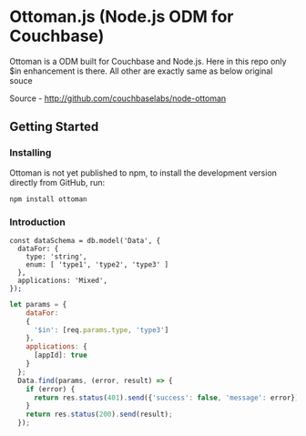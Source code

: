 # Ottoman.js (Node.js ODM for Couchbase)

Ottoman is a ODM built for Couchbase and Node.js.  Here in this repo only $in enhancement is there. All other are exactly same as below original souce

Source - http://github.com/couchbaselabs/node-ottoman





## Getting Started

### Installing

Ottoman is not yet published to npm, to install the development version
directly from GitHub, run:
```
npm install ottoman
```


### Introduction
``` Schema
const dataSchema = db.model('Data', {
  dataFor: {
    type: 'string',
    enum: [ 'type1', 'type2', 'type3' ]
  },
  applications: 'Mixed', 
});

```
```javascript
let params = {
    dataFor:
    {
      '$in': [req.params.type, 'type3']
    },
    applications: {
      [appId]: true
    }
  };
  Data.find(params, (error, result) => {
    if (error) {
      return res.status(401).send({'success': false, 'message': error});
    }
    return res.status(200).send(result);
  });

```
